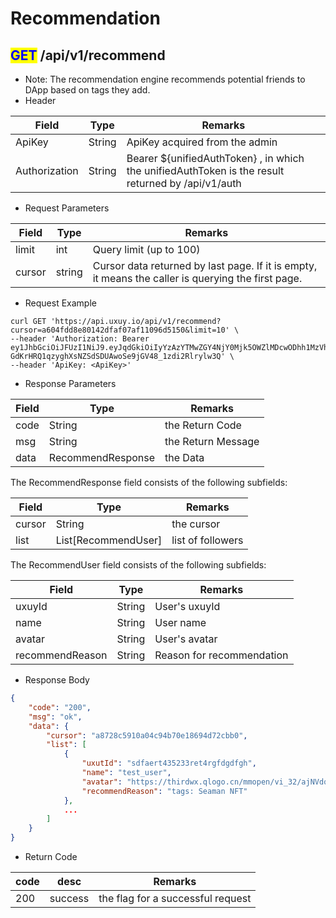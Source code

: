 # Recommendation

## <mark style="color:blue;">GET</mark> /api/v1/recommend

* Note: The recommendation engine recommends potential friends to DApp based on tags they add.
* Header

| Field         | Type   | Remarks                                                                                           |
| ------------- | ------ | ------------------------------------------------------------------------------------------------- |
| ApiKey        | String | ApiKey acquired from the admin                                                                    |
| Authorization | String | Bearer ${unifiedAuthToken} , in which the unifiedAuthToken is the result returned by /api/v1/auth |

* Request Parameters

| Field  | Type   | Remarks                                                                                            |
| ------ | ------ | -------------------------------------------------------------------------------------------------- |
| limit  | int    | Query limit (up to 100)                                                                            |
| cursor | string | Cursor data returned by last page. If it is empty, it means the caller is querying the first page. |

* Request Example

```shell
curl GET 'https://api.uxuy.io/api/v1/recommend?cursor=a604fdd8e80142dfaf07af11096d5150&limit=10' \
--header 'Authorization: Bearer ey1JhbGciOiJFUzI1NiJ9.eyJqdGkiOiIyYzAzYTMwZGY4NjY0Mjk5OWZlMDcwODhh1MzVhNGU0YiIsImlzcyI6InJlbGF0aW9ubGFicy5haSIsImlhdCI6MTY2MTQwNTQxOSwic3ViIjoiYmFmMzQta2lhYWEtYWFhYWstYWNnamEtY2FpIiwiZXhwIjoxNjYyMDEwMjE5fQ.1EVbUxmtVCm6aEVZtEAji1KuCM1dsZEOMExcYvT-GdKrHRQ1qzyghXsNZSdSDUAwoSe9jGV48_1zdi2Rlrylw3Q' \
--header 'ApiKey: <ApiKey>'
```

* Response Parameters

| Field | Type              | Remarks            |
| ----- | ----------------- | ------------------ |
| code  | String            | the Return Code    |
| msg   | String            | the Return Message |
| data  | RecommendResponse | the Data           |

The RecommendResponse field consists of the following subfields:

| Field  | Type                 | Remarks           |
| ------ | -------------------- | ----------------- |
| cursor | String               | the cursor        |
| list   | List\[RecommendUser] | list of followers |

The RecommendUser field consists of the following subfields:

| Field           | Type   | Remarks                   |
| --------------- | ------ | ------------------------- |
| uxuyId          | String | User's uxuyId             |
| name            | String | User name                 |
| avatar          | String | User's avatar             |
| recommendReason | String | Reason for recommendation |

* Response Body

```json
{
    "code": "200",
    "msg": "ok",
    "data": {
        "cursor": "a8728c5910a04c94b70e18694d72cbb0",
        "list": [
            {
                "uxutId": "sdfaert435233ret4rgfdgdfgh",
                "name": "test_user",
                "avatar": "https://thirdwx.qlogo.cn/mmopen/vi_32/ajNVdqHZLLAkZDDuorBaRk7N5eFLY9z4QEsjjLaIfH5ITaAqibkfibkTalYrhh7cnoAcvl29VeAnJMALZEUhx64Q/132",
                "recommendReason": "tags: Seaman NFT"
            },
            ...
        ]
    }
}
```

* Return Code

| code | desc    | Remarks                           |
| ---- | ------- | --------------------------------- |
| 200  | success | the flag for a successful request |
